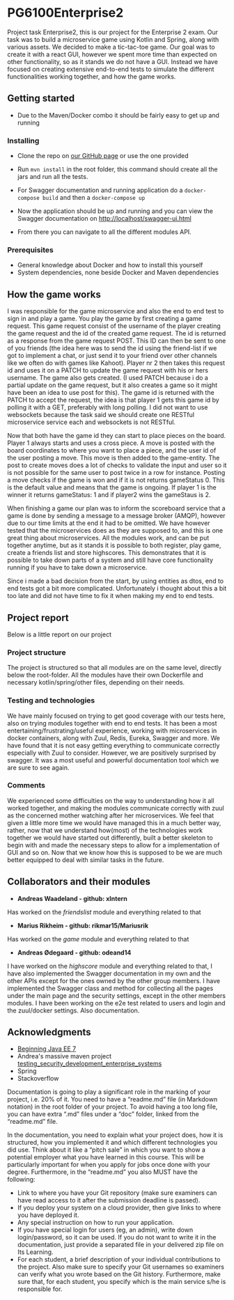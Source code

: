 # PG6100Enterprise2
Project task Enterprise2, this is our project for the Enterprise 2 exam.
Our task was to build a microservice game using Kotlin and Spring, along with various assets. We decided to make a tic-tac-toe game.
Our goal was to create it with a react GUI, however we spent more time than expected on other functionality, so as it stands we do not have a GUI.
Instead we have focused on creating extensive end-to-end tests to simulate the different functionalities working together, and how the game works.

## Getting started
* Due to the Maven/Docker combo it should be fairly easy to get up and running

### Installing
* Clone the repo on [our GitHub page](https://github.com/odeand14/PG6100Enterprise2 "Our GitHub") or use the one provided
* Run ```mvn install``` in the root folder, this command should create all the jars and run all the tests.

* For Swagger documentation and running application do a ```docker-compose build``` and then a ```docker-compose up```
* Now the application should be up and running and you can view the Swagger documentation on [http://localhost/swagger-ui.html](http://localhost/swagger-ui.html)
* From there you can navigate to all the different modules API.

### Prerequisites
* General knowledge about Docker and how to install this yourself
* System dependencies, none beside Docker and Maven dependencies


## How the game works

I was responsible for the game microservice and also the end to end test to
sign in and play a game.  You play the game by first creating a game request.
This game request consist of the username of the player creating the game
request and the id of the created game request. The id is returned as a
response from the game request POST. This ID can then be sent to one of you
friends (the idea here was to send the id using the friend-list if we got to
implement a chat, or just send it to your friend over other channels like we
often do with games like Kahoot).  Player nr 2 then takes this request id and
uses it on a PATCH to update the game request with his or hers username. The
game also gets created. (I used PATCH because i do a partial update on the game
request, but it also creates a game so it might have been an idea to use post
for this). The game id is returned with the PATCH to accept the request, the
idea is that player 1 gets this game id by polling it with a GET, preferably
with long polling. I did not want to use websockets because the task said we
should create one RESTful microservice service each and websockets is not
RESTful. 

Now that both have the game id they can start to place pieces on the board.
Player 1 always starts and uses a cross piece. A move is posted with the board
coordinates to where you want to place a piece, and the user id of the user
posting a move. This move is then added to the game-entity. The post to create
moves does a lot of checks to validate the input and user so it is not possible
for the same user to post twice in a row for instance.  Posting a move checks
if the game is won and if it is not returns gameStatus 0. This is the default
value and means that the game is ongoing. If player 1 is the winner it returns
gameStatus: 1 and if player2 wins the gameStaus is 2. 


When finishing a game our plan was to inform the scoreboard service that a game
is done by sending a message to a message broker (AMQP), however due to our
time limits at the end it had to be omitted. We have however tested that the
microservices does as they are supposed to, and this is one great thing about
microservices. All the modules work, and can be put together anytime, but as it
stands it is possible to both register, play game, create a friends list and
store highscores. This demonstrates that it is possible to take down parts of a
system and still have core functionality running if you have to take down a
microservice. 


Since i made a bad decision from the start, by using entities as dtos, end to
end tests got a bit more complicated. Unfortunately i thought about this a bit
too late and did not have time to fix it when making my end to end tests.


## Project report
Below is a little report on our project
### Project structure
The project is structured so that all modules are on the same level, directly below the root-folder. All the modules have their own Dockerfile and necessary kotlin/spring/other files, depending on their needs.
### Testing and technologies
We have mainly focused on trying to get good coverage with our tests here, also on trying modules together with end to end tests. It has been a most entertaining/frustrating/useful experience, working with microservices in docker containers, along with Zuul, Redis, Eureka, Swagger and more. We have found that it is not easy getting everything to communicate correctly especially with Zuul to consider. However, we are positively surprised by swagger. It was a most useful and powerful documentation tool which we are sure to see again.
### Comments
We experienced some difficulties on the way to understanding how it all worked together, and making the modules communicate correctly with zuul as the concerned mother watching after her microservices. We feel that given a little more time we would have managed this in a much better way, rather, now that we understand how(most) of the technologies work together we would have started out differently, built a better skeleton to begin with and made the necessary steps to allow for a implementation of GUI and so on. Now that we know how this is supposed to be we are much better equipped to deal with similar tasks in the future.

## Collaborators and their modules
* **Andreas Waadeland - github: xIntern**

Has worked on the *friendslist* module and everything related to that

* **Marius Rikheim - github: rikmar15/Mariusrik**

Has worked on the *game* module and everything related to that

* **Andreas Ødegaard - github: odeand14**

I have worked on the *highscore* module and everything related to that, I have also implemented the Swagger documentation in my own and the other APIs except for the ones owned by the other group members. I have implemented the Swagger class and method for collecting all the pages under the main page and the security settings, except in the other members modules. I have been working on the e2e test related to users and login and the zuul/docker settings. Also documentation.

## Acknowledgments
* [Beginning Java EE 7](https://www.amazon.com/Beginning-Java-EE-Expert-Voice/dp/143024626X)
* Andrea's massive maven project [testing_security_development_enterprise_systems](https://github.com/arcuri82/testing_security_development_enterprise_systems)
* Spring
* Stackoverflow



Documentation is going to play a significant role in the marking of your project, i.e. 20% of it. You
need to have a “readme.md” file (in Markdown notation) in the root folder of your project. To avoid
having a too long file, you can have extra “.md” files under a “doc” folder, linked from the
“readme.md” file.

In the documentation, you need to explain what your project does, how it is structured, how you
implemented it and which different technologies you did use. Think about it like a “pitch sale” in
which you want to show a potential employer what you have learned in this course. This will be
particularly important for when you apply for jobs once done with your degree. Furthermore, in the
“readme.md” you also MUST have the following:

* Link to where you have your Git repository (make sure examiners can have read access to it
after the submission deadline is passed).
* If you deploy your system on a cloud provider, then give links to where you have deployed
it.
* Any special instruction on how to run your application.
* If you have special login for users (eg, an admin), write down login/password, so it can be
used. If you do not want to write it in the documentation, just provide a separated file in
your delivered zip file on Its Learning.
* For each student, a brief description of your individual contributions to the project. Also
make sure to specify your Git usernames so examiners can verify what you wrote based on
the Git history. Furthermore, make sure that, for each student, you specify which is the main
service s/he is responsible for.
